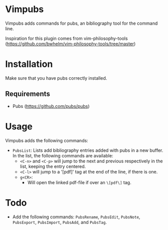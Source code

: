 # Vimpubs

Vimpubs adds commands for pubs, an bibliography tool for the command line.

Inspiration for this plugin comes from vim-philosophy-tools (https://github.com/bwhelm/vim-philosophy-tools/tree/master)

# Installation

Make sure that you have pubs correctly installed.

## Requirements

* Pubs (https://github.com/pubs/pubs)

# Usage

Vimpubs adds the following commands:

- `PubsList`: Lists add bibliography entries added with pubs in a new buffer. In the list, the following commands are available:
	- `<C-n>` and `<C-p>` will jump to the next and previous respectively in the list, keeping the entry centered.
	- `<C-l>` will jump to a '\[pdf\]' tag at the end of the line, if there is one.
	- `g<CR>`:
		- Will open the linked pdf-file if over an `\[pdf\]` tag.

# Todo

* Add the following commands: `PubsRename`, `PubsEdit`, `PubsNote`, `PubsExport`, `PubsImport`, `PubsAdd`, and `PubsTag`.
